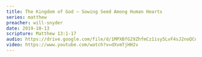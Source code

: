 ```yaml
---
title: The Kingdom of God – Sowing Seed Among Human Hearts
series: matthew
preacher: will-snyder
date: 2019-10-13
scripture: Matthew 13:1-17
audio: https://drive.google.com/file/d/1MPXBfG29ZhfmCz1isy5LvF4sJ2noQCn0/view
video: https://www.youtube.com/watch?v=dXvmTjHH2v
---
```

